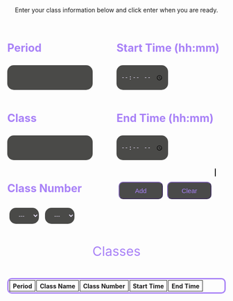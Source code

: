 <!-- run on a Github Pages website, using a template from teacher, John Mortensen, on website layout and nothing else -->
<html>
<style>
  /* personal styling on interface to make it look appealing */
  input {
    padding: 10px;
    background-color: #4a4a48;
    border: 0px;
    color: #e7dff7;
    border-radius: 15px;
    height: 37px;
  }
  input:focus, textarea:focus, select:focus{
    outline: none;
  }
  select {
    padding: 10px;
    background-color: #4a4a48;
    border: 0px;
    color: #e7dff7;
    border-radius: 15px;
  }
  button {
    border-radius: 10px;
    background: #4a4a4a;
    font-size: 15px;
    color: #a881f7;
    border-color: #775cad;
    margin: 5px;
    width: 60px;
    height: 40px;
    text-align: center;
  }
  .button {
    position: inherit;
    float: left;
    align-content: center;
    width: 45%;
    margin-top: 15px;
  }
  h3 {
    color: #a881f7;
    font-size: 25px;
    padding-top: 15px;
  }
  .data {
    width: 100%;
    position: inherit;
    float: right;
  }
  .title {
    height: 40px;
    color: #a881f7;
    font-size: 30px;
    text-align: center;
    padding: 10px;
  }
  .table {
    border: #a881f7 solid;
    border-radius: 10px;
    border-collapse:separate;
  }
  .cell {
    border: 1px solid;
    text-align: center;
  }
  input::-webkit-outer-spin-button, input::-webkit-inner-spin-button {
    -webkit-appearance: none;
    margin: 0;
  }
  .texts1 {
    width: 50%;
    float: left;
  }
  .texts2 {
    width: 50%;
    float: left;
    padding-bottom: 20px;
  }
  .drop {
    border-radius: 10px;
    background: #4a4a4a;
    font-size: 15px;
    color: #a881f7;
    border-color: #775cad;
  }
  canvas {
    border-radius: 10px;
    border: 1px solid #000000;
  }
  select {
    text-align: center;
    margin: 5px;
    width: 27%;
  }
  ::-webkit-scrollbar {
      width: 7px;
  }
  ::-webkit-scrollbar-track {
      -webkit-box-shadow: inset 0 0 6px rgba(0,0,0,0.3);
      -webkit-border-radius: 10px;
      border-radius: 10px;
  }
  ::-webkit-scrollbar-thumb {
      -webkit-border-radius: 10px;
      border-radius: 10px;
      background: #a881f7;
      -webkit-box-shadow: inset 0 0 6px rgba(0,0,0,0.5);
  }
  ::-webkit-scrollbar-thumb:window-inactive {
      background: #a881f7;
  }
</style>

<div class='container'>
  <!-- visual interface that the user sees -->
  <p style="text-align: center;">Enter your class information below and click enter when you are ready.</p> 
  <div class='texts1'>
  <!-- input cells used for gathering user data -->
    <h3> Period </h3>
        <input autocomplete="off" id='newPeriod' type='number' required>
    <h3> Class </h3>
        <input autocomplete="off" id='newClass' type='text' required>
    <h3> Class Number </h3>
        <select id="dropClass1" required>
          <option value="" selected disabled hidden>---</option>
          <option>A</option>
          <option>B</option>
          <option>D</option>
          <option>E</option>
          <option>G</option>
          <option>J</option>
          <option>K</option>
          <option>L</option>
          <option>M</option>
          <option>N</option>
          <option>P</option>
          <option>R</option>
          <option>S</option>
        </select>
        <select id="dropClass2" required>
          <option value="" selected disabled hidden>---</option>
          <option>101</option>
          <option>102</option>
          <option>103</option>
          <option>104</option>
          <option>105</option>
          <option>106</option>
          <option>107</option>
          <option>108</option>
          <option>110</option>
          <option>111</option>
          <option>112</option>
          <option>113</option>
          <option>114</option>
          <option>115</option>
          <option>116</option>
          <option>117</option>
          <option>118</option>
          <option>121</option>
          <option>122</option>
          <option>123</option>
          <option>124</option>
          <option>125</option>
          <option>126</option>
          <option>128</option>
          <option>136</option>
          <option>138</option>
          <option>144</option>
          <option>148</option>
          <option>150</option>
          <option>151</option>
          <option>300</option>
          <option>301</option>
          <option>302</option>
          <option>303</option>
          <option>401</option>
          <option>402</option>
          <option>501</option>
          <option>502</option>
          <option>Performing Arts Center</option>
          <option>Library</option>
          <option>Administration</option>
          <option>Food Court</option>
          <option>Gym</option>
        </select>
  </div>
  <div class='texts2'>
    <h3> Start Time (hh:mm) </h3>
        <input autocomplete="off" id='newStart' type='time' required>
    <h3> End Time (hh:mm) </h3>
        <input autocomplete="off" id='newEnd' type='time' required>
  </div>
  <!-- submission and clear button used to alter the table state (add or remove data entered by the user) -->
  <div class="button">
    <button class='button' id='addClassButton' onclick="addSchedule()">Add</button>
    <button class='button' id='remove'>Clear</button>
  </div>
  <!-- data table used to display class information entered by the user -->
  <div class="data">
    <p class="title">Classes</p>
    <table class="table" id="schedule" style="width: 100%; margin-left: auto; margin-right: auto;">
      <tr>
        <th class="cell">Period</th>
        <th class="cell">Class Name</th>
        <th class="cell">Class Number</th>
        <th class="cell">Start Time</th>
        <th class="cell">End Time</th>
      </tr>
    </table>
  </div>
</div>
<!-- hidden image used to create map canvas on which classes are marked -->
<img src="images/school_map.jpg" id="map" alt="map" usemap="#map" hidden>
<!-- canvas on which map and highlighted classes will be displayed -->
<canvas id="canvas" width="652px" height="652px">
</canvas>

<!-- logic of the program -->
<script>

// variables created for the map canvas which is used to project classes for user to see
var map = document.getElementById("canvas");
var mapCanvas = map.getContext("2d");
var imgMap = document.getElementById("map");

// redundancy, making sure map always loads on website
if (imgMap.complete) {
  mapCanvas.drawImage(imgMap, 0, 0, 652, 652); // if map is complete loading, don't try loading map again
} else {
    imgMap.onload = function () {
      mapCanvas.drawImage(imgMap, 0, 0, 652, 652); // if map hasn't loaded, map will attempt to load again, making sure it always shows
    };
}

// help on how to draw a star on HTML canvas was found here: https://stackoverflow.com/questions/25837158/how-to-draw-a-star-by-using-canvas-html5
// code is modified to meet my specific needs
function starMark(cx, cy, spikes, outerRadius, innerRadius) {
  // created variables for star location and orientation
  var rot = Math.PI / 2 * 3;
  var x = cx;
  var y = cy;
  var step = Math.PI / spikes;

  // starting path of where the star is drawn and how it is drawn
  mapCanvas.strokeStyle = "#000";
  mapCanvas.beginPath();
  mapCanvas.moveTo(cx, cy - outerRadius)
  // moves brush to repeat a pattern in order to draw the spikes of the star
  for (i = 0; i < spikes; i++) {
      x = cx + Math.cos(rot) * outerRadius;
      y = cy + Math.sin(rot) * outerRadius;
      mapCanvas.lineTo(x, y)
      rot += step

      x = cx + Math.cos(rot) * innerRadius;
      y = cy + Math.sin(rot) * innerRadius;
      mapCanvas.lineTo(x, y)
      rot += step
  }
  // ending the path of the brush in order to end the star and sets final color, line width, and infill of star
  mapCanvas.lineTo(cx, cy - outerRadius)
  mapCanvas.closePath();
  mapCanvas.lineWidth=5;
  mapCanvas.strokeStyle='red';
  mapCanvas.stroke();
}

// setting formatting of keys used to store room information which is used to index the rooms on the map and their coordinates
function storeRoomData(room, xVal, yVal, dataArray) {
    dataArray.push({room: room, x: xVal, y: yVal});
}

// array of room numbers and coordinates is set and filled with 'storeRoomData()' function
var coords = [];

// data for room numbers
storeRoomData("A101",347,507,coords)
storeRoomData("A102",325,509,coords)
storeRoomData("A107",302,501,coords)
storeRoomData("A116",283,487,coords)
storeRoomData("A124",261,484,coords)
storeRoomData("A125",243,469,coords)
storeRoomData("A126",228,445,coords)
storeRoomData("A136",253,425,coords)
storeRoomData("A138",267,436,coords)
storeRoomData("A144",313,462,coords)
storeRoomData("A148",325,437,coords)
storeRoomData("A150",330,469,coords)
storeRoomData("A151",349,471,coords)
storeRoomData("B111",573,358,coords)
storeRoomData("B113",594,356,coords)
storeRoomData("B115",619,354,coords)
storeRoomData("B121",592,239,coords)
storeRoomData("B123",571,247,coords)
storeRoomData("B125",551,255,coords)
storeRoomData("B128",521,263,coords)
storeRoomData("D101",450,260,coords)
storeRoomData("D102",431,241,coords)
storeRoomData("D103",463,247,coords)
storeRoomData("D104",445,229,coords)
storeRoomData("D111",471,203,coords)
storeRoomData("D112",489,221,coords)
storeRoomData("D113",485,189,coords)
storeRoomData("D114",503,208,coords)
storeRoomData("D115",499,176,coords)
storeRoomData("D116",517,194,coords)
storeRoomData("D117",513,162,coords)
storeRoomData("D118",531,183,coords)
storeRoomData("E101",435,175,coords)
storeRoomData("E102",419,169,coords)
storeRoomData("E103",451,153,coords)
storeRoomData("E104",427,144,coords)
storeRoomData("E105",461,129,coords)
storeRoomData("E106",437,119,coords)
storeRoomData("G101",373,215,coords)
storeRoomData("G102",345,213,coords)
storeRoomData("G103",374,199,coords)
storeRoomData("G104",346,353,coords)
storeRoomData("G111",349,162,coords)
storeRoomData("G112",377,163,coords)
storeRoomData("G113",350,143,coords)
storeRoomData("G114",377,144,coords)
storeRoomData("G115",350,123,coords)
storeRoomData("G116",376,125,coords)
storeRoomData("G117",352,104,coords)
storeRoomData("G118",379,105,coords)
storeRoomData("J101",281,233,coords)
storeRoomData("J102",305,222,coords)
storeRoomData("J103",272,215,coords)
storeRoomData("J104",297,204,coords)
storeRoomData("J110",260,188,coords)
storeRoomData("J111",254,177,coords)
storeRoomData("J112",249,165,coords)
storeRoomData("J113",283,175,coords)
storeRoomData("J114",275,157,coords)
storeRoomData("J115",241,151,coords)
storeRoomData("J116",266,139,coords)
storeRoomData("J117",233,133,coords)
storeRoomData("J118",257,122,coords)
storeRoomData("K101",222,208,coords)
storeRoomData("K102",209,223,coords)
storeRoomData("K103",206,186,coords)
storeRoomData("K104",185,206,coords)
storeRoomData("K105",186,167,coords)
storeRoomData("K106",165,187,coords)
storeRoomData("L101",234,283,coords)
storeRoomData("L102",224,307,coords)
storeRoomData("L103",218,276,coords)
storeRoomData("L104",208,299,coords)
storeRoomData("L110",179,287,coords)
storeRoomData("L111",167,282,coords)
storeRoomData("L112",155,276,coords)
storeRoomData("L113",186,261,coords)
storeRoomData("L114",169,252,coords)
storeRoomData("L115",140,270,coords)
storeRoomData("L116",151,245,coords)
storeRoomData("L117",121,262,coords)
storeRoomData("L118",133,237,coords)
storeRoomData("M101",103,312,coords)
storeRoomData("M116",75,350,coords)
storeRoomData("N113",170,422,coords)
storeRoomData("N122",157,359,coords)
storeRoomData("P101",176,468,coords)
storeRoomData("P104",156,462,coords)
storeRoomData("P107",152,479,coords)
storeRoomData("P108",133,490,coords)
storeRoomData("P111",106,482,coords)
storeRoomData("P116",98,456,coords)
storeRoomData("R300",452,66,coords)
storeRoomData("R301",481,76,coords)
storeRoomData("R302",506,89,coords)
storeRoomData("R303",530,103,coords)
storeRoomData("R401",392,49,coords)
storeRoomData("R402",418,53,coords)
storeRoomData("R501",334,42,coords)
storeRoomData("R502",361,44,coords)
storeRoomData("S101",100,147,coords)
storeRoomData("S102",118,132,coords)
storeRoomData("S103",137,114,coords)
storeRoomData("S104",155,100,coords)
storeRoomData("S105",170,85,coords)
storeRoomData("S106",186,72,coords)
storeRoomData("S107",201,58,coords)
storeRoomData("Performing Arts Center",137,395,coords)
storeRoomData("Library",380,477,coords)
storeRoomData("Administration",423,454,coords)
storeRoomData("Food Court",477,323,coords)
storeRoomData("Gym",571,304,coords)

// initializes the format of the function which will be used to populate array, using parameters and assigning them to initial values 
coords[0].room == "A101"
coords[0].x == 347
coords[0].y == 507

// loop continues organization of data into array based on key, value pairs and indexing with the use of 'i'
for (var i = 0; i < coords.length; i++) {
    var room = coords[i].room;
    var x = coords[i].x;
    var y = coords[i].y;
}

// setting variables used to gather data from user inputs in above HTML
var periodInput = document.getElementById('newPeriod');
var classInput = document.getElementById('newClass');
var startInput = document.getElementById('newStart');
var endInput = document.getElementById('newEnd');
var addClassButton = document.getElementById('addClassButton');
var clear = document.getElementById('remove')
var schedule = document.getElementById('schedule');

// delay set to reload page after user adds data
const delay = (delayms) => {
      return new Promise(resolve => setTimeout(resolve, delayms))
    }
// rerendering function using above delay to reload page when called, allowing stars to be drawn on map canvas
const reRender = async () => {
  let reloadDelay = await delay(700)
  window.location.reload()
}



//function used to add data to the backend database
function addSchedule() {

  // defines the variables that are to be pushed into the backend api
  var period = periodInput.value
  var class1 = classInput.value
  var classNum = document.getElementById('dropClass1').value + document.getElementById('dropClass2').value;
  var startTime = startInput.value
  var endTime = endInput.value

  // this checks is all cells are complete before pushing the data to the backend
  // this creates an array with the variables that are used to define the values entered by the user
  var cellIds = ['newPeriod', 'newClass', 'dropClass1', 'dropClass2', 'newStart', 'newEnd']

  // this iterates through the variables used to define the input cells
  for (let i = 0; i < cellIds.length; i++) {
    var getData = document.getElementById(cellIds[i]).value
    // checks if the cells are empty or not and if they are, it prompts the user to fill in the empty cells
    if (getData === ''){
      alert('Please fill out the empty cells.')
      return
    }
  }

  // reloads the page, allowing for the stars to be drawn onto the map and for the data to be loaded into the table
  //reRender()
  addTask(period, class1, classNum, startTime, endTime)
  // runs the function responsible for adding the data to an api where the data is stored, called, and can be deleted from
  addData(period, class1, classNum, startTime, endTime)
}

// this function adds data into the table for the user to see, based on the data that is read from the database in the api
// this functoin calls the parameters which are defined to match with the values of the input from the user which are pulled from the api
// function addTask(period, class1, classNum, startTime, endTime) {
  
//   // creates an array with the variables defining the user data pulled form the api, allowing for quick iteration through the rows and cells of the table, to display data quickly
//   var tableCells = [period, class1, classNum, startTime, endTime]
//   // creates the rows of information
//   var row = document.createElement('tr')
//   // for each cell, the program pulls the data from the api based on the variables defined in the above array, and displays them as text for the user to see
//   tableCells.forEach((cell) => {
//     var tableCell = document.createElement('th')
//     tableCell.textContent = cell
//     tableCell.className = 'cell'
//     // creates a new cell for each piece of information
//     row.appendChild(tableCell)
//   })
//   // creates a new row for further information to be placed
//   schedule.appendChild(row)
// }

function addTask(period, class1, classNum, startTime, endTime) {
  
  // creates an array with the variables defining the user data pulled form the api, allowing for quick iteration through the rows and cells of the table, to display data quickly
  var tableCells = [period, class1, classNum, startTime, endTime]
  // creates the rows of information
  var row = document.createElement('tr')
  // for each cell, the program pulls the data from the api based on the variables defined in the above array, and displays them as text for the user to see
  for (var i = 0; i < tableCells.length; i++) {
    var tableCell = document.createElement('th')
    tableCell.textContent = tableCells[i]
    tableCell.className = 'cell'
    // creates a new cell for each piece of information
    if (i === 0) {
      tableCell.id = 'period'
    } else if (i === 1) {
      tableCell.id = 'class'
    } else if (i === 2) {
      tableCell.id = 'classNum'
    } else if (i === 3) {
      tableCell.id = 'classStart'
    } else if (i === 4) {
      tableCell.id = 'classEnd'
    }
    row.appendChild(tableCell)
  }
  // creates a new row for further information to be placed
  schedule.appendChild(row)
}

// connection to the api 

// creates the ability to call the local api, if full stack is run entirely locally
const isLocalhost = Boolean(
	window.location.hostname === "localhost" ||
	window.location.hostname === "[::1]" ||
	window.location.hostname.match(/^127(?:\.(?:25[0-5]|2[0-4][0-9]|[01]?[0-9][0-9]?)){3}$/)
)
// checks whether the site is run locally and decides whether or not to use the local api or hosted api
const api = isLocalhost ? "http://localhost:8199" : "https://saakd.nighthawkcodingsociety.com";

// adds data that the user inputs into the api, based on the parameters which are defined per the values of the input boxes in the above logic
function addData(period, class1, classNum, startTime, endTime){

// a dictionary is made, to organize the data before sending it to the backend for storage
let data = {
  "period": period,
  "class1": class1,
  "classNumber": classNum,
  "startTime": startTime,
  "endTime": endTime
}

// this fetches the post link for the api, allowing for the data to be added into the api database
fetch(api + '/schedule', {
  method: 'POST',
  headers: {
    'Content-Type': 'application/json',
  },
  body: JSON.stringify(data),
})
  // error checking, to make sure everything works and if there are errors, the program stops
  .then((response) => response.json())
  .catch((error) => {
    console.error('Error:', error);
  });
}

// gathers all data from the api backend and send it for the frontend to process through the get link, which contains all the data in the database
const getList = async () => {
	const list = await fetch(api + "/scheduleList").then((r) => r.json());
	scheduleLocal = list
  return list
};

// gathers data and prepares it to be displayed for the user to see
getList().then(list => {
  // for each class in the data, which is defined as list, that is pulled into the frontend, it is run through the 'addTask()' function in order to display the data for the user to see
  list.forEach(cls => {
    addTask(cls.period, cls.class1, cls.classNum, cls.startTime, cls.endTime)
    
    // adds the markings on the map for each class that is in the dataset
    const result = coords.find(({ room }) => room === cls.classNum);
    starMark(result.x, result.y, 5, 20, 10)
  })
})

// allows data to be cleared from the table and the api once the clear button is clicked
clear.addEventListener("click", function(){
  // runs the 'remove()' function
  remove()
});

// this fetches the delete link for the api, allowing for the data to be removed entirely from the api database, preventing program from regenerating stars and text
function remove() {
  fetch(api + '/scheduleList', {
    method: 'DELETE'
  })
    .then((response) => response.json())

  // sets arbitrary for while loop to clear table
  var x = 1
  // this triggers the page to reload in order to entirely clear the table and map of it's contents
  reRender();
  // entirely clears contents of table
  while (x = 1) {
    const element = document.getElementById("class");
    element.remove();
  }
}
</script>